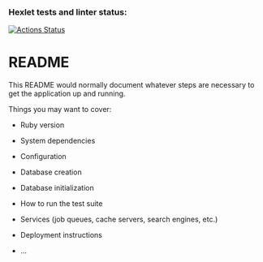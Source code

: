 ### Hexlet tests and linter status:
[![Actions Status](https://github.com/amd-9/rails-project-65/actions/workflows/hexlet-check.yml/badge.svg)](https://github.com/amd-9/rails-project-65/actions)

# README

This README would normally document whatever steps are necessary to get the
application up and running.

Things you may want to cover:

* Ruby version

* System dependencies

* Configuration

* Database creation

* Database initialization

* How to run the test suite

* Services (job queues, cache servers, search engines, etc.)

* Deployment instructions

* ...
